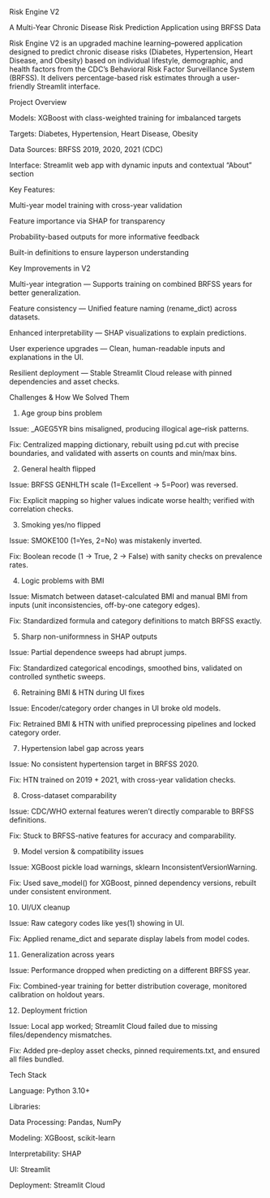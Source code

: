 Risk Engine V2

A Multi-Year Chronic Disease Risk Prediction Application using BRFSS Data

Risk Engine V2 is an upgraded machine learning–powered application designed to predict chronic disease risks (Diabetes, Hypertension, Heart Disease, and Obesity) based on individual lifestyle, demographic, and health factors from the CDC’s Behavioral Risk Factor Surveillance System (BRFSS). It delivers percentage-based risk estimates through a user-friendly Streamlit interface.

Project Overview

Models: XGBoost with class-weighted training for imbalanced targets

Targets: Diabetes, Hypertension, Heart Disease, Obesity

Data Sources: BRFSS 2019, 2020, 2021 (CDC)

Interface: Streamlit web app with dynamic inputs and contextual “About” section

Key Features:

Multi-year model training with cross-year validation

Feature importance via SHAP for transparency

Probability-based outputs for more informative feedback

Built-in definitions to ensure layperson understanding

Key Improvements in V2

Multi-year integration — Supports training on combined BRFSS years for better generalization.

Feature consistency — Unified feature naming (rename_dict) across datasets.

Enhanced interpretability — SHAP visualizations to explain predictions.

User experience upgrades — Clean, human-readable inputs and explanations in the UI.

Resilient deployment — Stable Streamlit Cloud release with pinned dependencies and asset checks.

Challenges & How We Solved Them
1. Age group bins problem

Issue: _AGEG5YR bins misaligned, producing illogical age–risk patterns.

Fix: Centralized mapping dictionary, rebuilt using pd.cut with precise boundaries, and validated with asserts on counts and min/max bins.

2. General health flipped

Issue: BRFSS GENHLTH scale (1=Excellent → 5=Poor) was reversed.

Fix: Explicit mapping so higher values indicate worse health; verified with correlation checks.

3. Smoking yes/no flipped

Issue: SMOKE100 (1=Yes, 2=No) was mistakenly inverted.

Fix: Boolean recode (1 → True, 2 → False) with sanity checks on prevalence rates.

4. Logic problems with BMI

Issue: Mismatch between dataset-calculated BMI and manual BMI from inputs (unit inconsistencies, off-by-one category edges).

Fix: Standardized formula and category definitions to match BRFSS exactly.

5. Sharp non-uniformness in SHAP outputs

Issue: Partial dependence sweeps had abrupt jumps.

Fix: Standardized categorical encodings, smoothed bins, validated on controlled synthetic sweeps.

6. Retraining BMI & HTN during UI fixes

Issue: Encoder/category order changes in UI broke old models.

Fix: Retrained BMI & HTN with unified preprocessing pipelines and locked category order.

7. Hypertension label gap across years

Issue: No consistent hypertension target in BRFSS 2020.

Fix: HTN trained on 2019 + 2021, with cross-year validation checks.

8. Cross-dataset comparability

Issue: CDC/WHO external features weren’t directly comparable to BRFSS definitions.

Fix: Stuck to BRFSS-native features for accuracy and comparability.

9. Model version & compatibility issues

Issue: XGBoost pickle load warnings, sklearn InconsistentVersionWarning.

Fix: Used save_model() for XGBoost, pinned dependency versions, rebuilt under consistent environment.

10. UI/UX cleanup

Issue: Raw category codes like yes(1) showing in UI.

Fix: Applied rename_dict and separate display labels from model codes.

11. Generalization across years

Issue: Performance dropped when predicting on a different BRFSS year.

Fix: Combined-year training for better distribution coverage, monitored calibration on holdout years.

12. Deployment friction

Issue: Local app worked; Streamlit Cloud failed due to missing files/dependency mismatches.

Fix: Added pre-deploy asset checks, pinned requirements.txt, and ensured all files bundled.

Tech Stack

Language: Python 3.10+

Libraries:

Data Processing: Pandas, NumPy

Modeling: XGBoost, scikit-learn

Interpretability: SHAP

UI: Streamlit

Deployment: Streamlit Cloud
